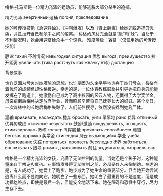 <!-- https://deadbydaylight.fandom.com/zh/wiki/梅格·托马斯 -->

梅格·托马斯是一位精力充沛的运动员，能够逃脱大部分杀手的追捕。

精力充沛 энергичный
追捕 погоня, преследование

<!--
Мэг Томас это полная энергии спортсменка, способная убежать от погони большинства маньяков.
-->

她的可传授技能《急速静谧》、《冲刺爆发》以及《肾上腺素》给她逃脱追捕的优势，并且拉开自己和杀手之间的距离。
梅格的风格完全就是“跑”和“躲”。当处于不利情况时，她会用速度给杀手一个惊喜。
难度等级：容易
（仅使用她的可传授技能）

静谧 тихий
不利情况 невыгодная ситуация
优势 выгода, преимущество
拉开距离 увеличить (типа растянуть как жвачку втф) дистанцию

<!--
Ее передаваемые навыки "Быстрый и тихий", "Спринт" и "Адреналин" дают ей преимущество при побеге от преследования.
Стиль игры Мэг целиком и полностью "бей и беги". Когда та в невыгодном положении, она может использовать скорость, устроив убийце сюрприз.
Уровень сложности: легкий
  (Используя только ее передаваемые навыки)
-->

背景故事

<!-- Предыстория -->

也许是因为母亲对她灌输的思想，也许是因为父亲早早地抛弃了她们母女，梅格有着优异的成绩但却性格叛逆。幸运的是，一位体育教练鼓励并引导她把自身的能量发挥在了跑道上。她激励自己成为了高中校园的风云人物，还赢得了大学奖学金。母亲病倒后梅格决定放弃学业，转而照顾辛苦将自己抚养长大的妈妈。某个夏日，一次森林中的长跑后梅格失踪了。人们前往搜寻，依然没有找到她的尸体。

灌输 прививать, насаждать
抛弃 бросать, уйти
早早地 рано
优异 отличный
优异的成绩 отличные результаты
鼓励/激励 воодушевлять, поощрять, стимулировать
教练 тренер
发挥能量 проявлять способности
跑道 беговая дорожка
奖学金 стипендия
风云 выдающийся
学业 учеба, образование
失踪 потеряться, пропасть бесследно
抚养 заботиться, воспитывать
搜寻 розыск, разыскивать
前往 выдвигаться, направляться

<!--
Вполне возможно, что из-за мамы, которая привила ей такие мысли, а может потому что отец рано бросил их, у Мэг были отличные результаты и бунтарский характер. К счастью, тренер физкультуры мотивировал и направлял ее проявлять свои способности (силу) на беговой дорожке. Поощряя себя, она стала выдающимся человеком в средней школе, а также выиграла университетскую стипендию. После того, как мама заболела, Мэг решила бросить учебу и переключиться на заботу о своей мучащейся маме, что растила ее. В один летний день, после длительной пробежки в лесу Мэг бесследно пропала. Люди выдвинулись на поиски, но все-таки (по-прежнему) не нашли ее труп.
-->

梅格是一个精力充沛的女孩，充满了无法控制的能量。当她还是个孩子时，这种能量来自于叛逆和反抗。在事情发展得无法控制之前，必须要有人来控制她。幸运的是，有人成功了，她爱上了跑步。跑步成为了她生命的重要部分。但当她开始尝试逃离什么而不是跑向它，她明白了一些东西。她明白了最重要的不是速度，而是成功抵达终点，即使是最后一名，但能安全地活下来。她在障碍和恐惧中穿行，尽力生存下去。
